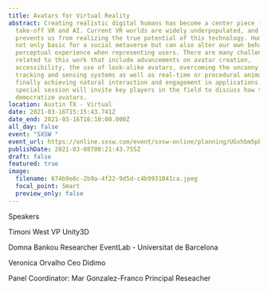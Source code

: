 ```yaml
---
title: Avatars for Virtual Reality
abstract: Creating realistic digital humans has become a center piece for the
  take-off VR and AI. Current VR worlds are widely underpopulated, and that
  prevents us from realizing the true potential of this technology. Humans are
  not only basic for a social metaverse but can also alter our own behavior and
  perceptual experience when representing users. There are many challenges
  related to this work that include advancements on avatar creation,
  accessibility, the use of look-alike avatars, overcoming the uncanny valley,
  tracking and sensing systems as well as real-time or procedural animation and
  finally achieving natural interaction and engagement in applications. This
  special session will invite key players in the field to discuss how to
  democratize avatars.
location: Austin TX - Virtual
date: 2021-03-16T15:15:43.741Z
date_end: 2021-03-16T16:10:00.000Z
all_day: false
event: "SXSW "
event_url: https://online.sxsw.com/event/sxsw-online/planning/UGxhbm5pbmdfMzM1NTAy
publishDate: 2021-03-08T00:21:43.755Z
draft: false
featured: true
image:
  filename: 674b9e6c-2b9a-4f22-9d5d-c4b9931041ca.jpeg
  focal_point: Smart
  preview_only: false
---
```

Speakers

Timoni West
VP Unity3D

Domna Bankou
Researcher
EventLab - Universitat de Barcelona


Veronica Orvalho
Ceo Didimo

Panel Coordinator: Mar Gonzalez-Franco
Principal Reseacher